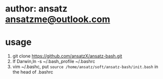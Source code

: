 # author: ansatz ansatzme@outlook.com

# usage

1. git clone https://github.com/ansatzX/ansatz-bash.git
2. If Darwin,ln -s ~/.bash_profile ~/.bashrc 
3. vim ~/.bashc, put `source /home/ansatz/soft/ansatz-bash/init.bash` in the head of .bashrc 

